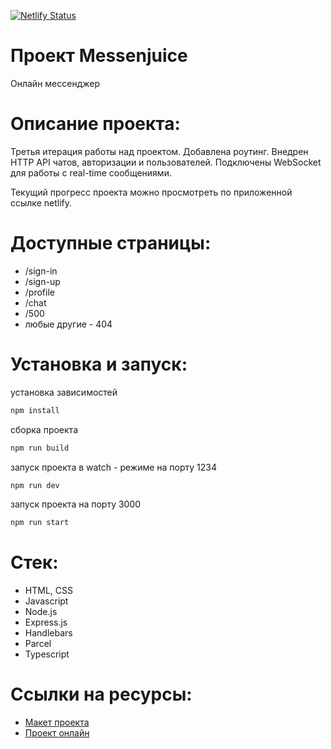 [![Netlify Status](https://api.netlify.com/api/v1/badges/4d3dc214-d8ca-498d-aa2c-48461432232f/deploy-status)](https://app.netlify.com/sites/messenjuice/deploys)

# Проект Messenjuice

Онлайн мессенджер

# Описание проекта:

Третья итерация работы над проектом.
Добавлена роутинг.
Внедрен HTTP API чатов, авторизации и пользователей.
Подключены WebSocket для работы с real-time сообщениями.

Текущий прогресс проекта можно просмотреть по приложенной ссылке netlify.

# Доступные страницы:

- /sign-in
- /sign-up
- /profile
- /chat
- /500
- любые другие - 404

# Установка и запуск:

установка зависимостей

```sh
npm install
```

сборка проекта

```sh
npm run build
```

запуск проекта в watch - режиме на порту 1234

```sh
npm run dev
```

запуск проекта на порту 3000

```sh
npm run start
```

# Стек:

- HTML, CSS
- Javascript
- Node.js
- Express.js
- Handlebars
- Parcel
- Typescript

# Ссылки на ресурсы:

- [Макет проекта]
- [Проект онлайн]

[макет проекта]: https://www.figma.com/file/z5OFT5iabuAW49OTRV1MqC/MY_CHAT_SPRINT_1?node-id=35447-2&t=WxBaDd2pMJJvdNQg-0
[проект онлайн]: https://messenjuice.netlify.app/sign-in
